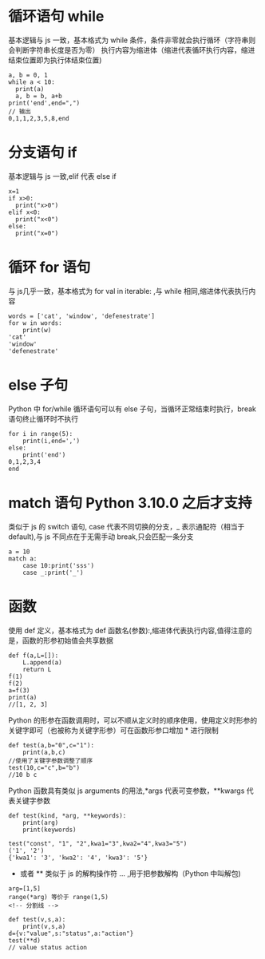 # 循环语句 while

基本逻辑与 js 一致，基本格式为 while 条件，条件非零就会执行循环（字符串则会判断字符串长度是否为零）
执行内容为缩进体（缩进代表循环执行内容，缩进结束位置即为执行体结束位置)

```
a, b = 0, 1
while a < 10:
  print(a)
  a, b = b, a+b
print('end',end=",")
// 输出
0,1,1,2,3,5,8,end
```

# 分支语句 if

基本逻辑与 js 一致,elif 代表 else if

```
x=1
if x>0:
  print("x>0")
elif x<0:
  print("x<0")
else:
  print("x=0")
```

# 循环 for 语句 

与 js几乎一致，基本格式为 for val in iterable: ,与 while 相同,缩进体代表执行内容

```
words = ['cat', 'window', 'defenestrate']
for w in words:
    print(w)
'cat'
'window'
'defenestrate'
```

# else 子句 

Python 中 for/while 循环语句可以有 else 子句，当循环正常结束时执行，break 语句终止循环时不执行

```
for i in range(5):
    print(i,end=',')
else:
    print('end')
0,1,2,3,4
end
```

# match 语句 Python 3.10.0 之后才支持
类似于 js 的 switch 语句, case 代表不同切换的分支，_ 表示通配符（相当于 default),与 js 不同点在于无需手动 break,只会匹配一条分支

```
a = 10
match a:
    case 10:print('sss')
    case _:print('_')
```

# 函数

使用 def 定义，基本格式为 def 函数名(参数):,缩进体代表执行内容,值得注意的是，函数的形参初始值会共享数据

```
def f(a,L=[]):
    L.append(a)
    return L
f(1)
f(2)
a=f(3)
print(a)
//[1, 2, 3]
```
Python 的形参在函数调用时，可以不顺从定义时的顺序使用，使用定义时形参的关键字即可（也被称为关键字形参）可在函数形参口增加 * 进行限制

```
def test(a,b="0",c="1"):
    print(a,b,c)
//使用了关键字参数调整了顺序
test(10,c="c",b="b")
//10 b c
```

Python 函数具有类似 js arguments 的用法,*args 代表可变参数，**kwargs 代表关键字参数

```
def test(kind, *arg, **keywords):
    print(arg)
    print(keywords)

test("const", "1", "2",kwa1="3",kwa2="4",kwa3="5")
('1', '2')
{'kwa1': '3', 'kwa2': '4', 'kwa3': '5'}
```

* 或者 ** 类似于 js 的解构操作符 ... ,用于把参数解构（Python 中叫解包)

```
arg=[1,5]
range(*arg) 等价于 range(1,5)
<!-- 分割线 -->

def test(v,s,a):
    print(v,s,a)
d={v:"value",s:"status",a:"action"}
test(**d)
// value status action
```
